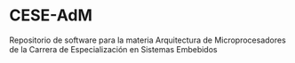 # CESE-AdM
Repositorio de software para la materia Arquitectura de Microprocesadores de la Carrera de Especialización en Sistemas Embebidos
